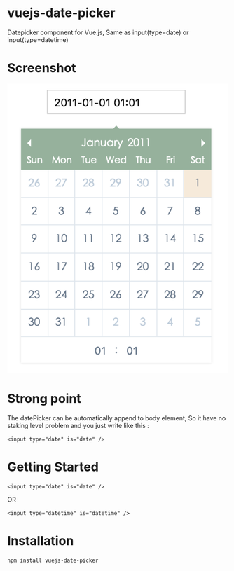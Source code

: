 # vuejs-date-picker
Datepicker component for Vue.js, Same as input(type=date) or input(type=datetime)

# Screenshot
![Screenshot](./screen-shot.png)

# Strong point
The datePicker can be automatically append to body element, So it have no staking level problem and you just write like this :
```
<input type="date" is="date" />
```

# Getting Started

```
<input type="date" is="date" />
```
OR
```
<input type="datetime" is="datetime" />
```

# Installation
```
npm install vuejs-date-picker
```